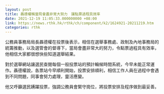```yaml
---
layout: post
title: 聶德權稱當局會盡非常大努力　讓點票過程具效率
date: 2021-12-19 11:05:33.000000000 +08:00
link: https://news.rthk.hk/rthk/ch/component/k2/1624921-20211219.htm
categories: rthk
---
```


公務員事務局局長聶德權在投票後表示，相信在選舉事務處、政制及內地事務局的統籌推動，以及選管會的督導下，當局會盡非常大的努力，令點票過程具有效率，他相信大家都很想快些知道選舉結果。

對於選舉網站讓選民查閱每個一般投票站的預計輪候時間系統，今早未能正常運作。聶德權說，各票站今早順利開始，投票安排順利，相信工作人員在過程中會遇到不同問題，同事會努力處理，靈活應變。

他又呼籲選民踴躍投票，強調公務員會緊守崗位，將投票安排及程序做到最妥善。
